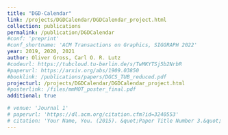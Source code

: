 ```yaml
---
title: "DGD-Calendar"
link: /projects/DGDCalendar/DGDCalendar_project.html
collection: publications
permalink: /publication/DGDCalendar
#conf: 'preprint'
#conf_shortname: 'ACM Transactions on Graphics, SIGGRAPH 2022'
year: 2019, 2020, 2021
author: Oliver Gross, Carl O. R. Lutz
#codeurl: https://tubcloud.tu-berlin.de/s/TwMKYTSj5b2NrbR
#paperurl: https://arxiv.org/abs/1909.03850
#booklink: /publications/papers/DGCS_TUB_reduced.pdf
projecturl: /projects/DGDCalendar/DGDCalendar_project.html
#posterlink: /files/mmMOT_poster_final.pdf
additional: true

# venue: 'Journal 1'
# paperurl: 'https://dl.acm.org/citation.cfm?id=3240553'
# citation: 'Your Name, You. (2015). &quot;Paper Title Number 3.&quot; <i>Journal 1</i>. 1(3).'
---
```

